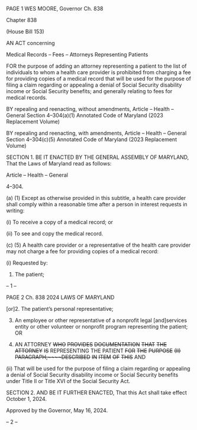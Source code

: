 PAGE 1
WES MOORE, Governor Ch. 838

Chapter 838

(House Bill 153)

AN ACT concerning

Medical Records – Fees – Attorneys Representing Patients

FOR the purpose of adding an attorney representing a patient to the list of individuals to
whom a health care provider is prohibited from charging a fee for providing copies of
a medical record that will be used for the purpose of filing a claim regarding or
appealing a denial of Social Security disability income or Social Security benefits;
and generally relating to fees for medical records.

BY repealing and reenacting, without amendments,
Article – Health – General
Section 4–304(a)(1)
Annotated Code of Maryland
(2023 Replacement Volume)

BY repealing and reenacting, with amendments,
Article – Health – General
Section 4–304(c)(5)
Annotated Code of Maryland
(2023 Replacement Volume)

SECTION 1. BE IT ENACTED BY THE GENERAL ASSEMBLY OF MARYLAND,
That the Laws of Maryland read as follows:

Article – Health – General

4–304.

(a) (1) Except as otherwise provided in this subtitle, a health care provider
shall comply within a reasonable time after a person in interest requests in writing:

(i) To receive a copy of a medical record; or

(ii) To see and copy the medical record.

(c) (5) A health care provider or a representative of the health care provider
may not charge a fee for providing copies of a medical record:

(i) Requested by:

1. The patient;

– 1 –

PAGE 2
Ch. 838 2024 LAWS OF MARYLAND

[or]2. The patient’s personal representative;

3. An employee or other representative of a nonprofit legal
[and]services entity or other volunteer or nonprofit program representing the patient; OR

4. AN ATTORNEY ~~WHO~~ ~~PROVIDES~~ ~~DOCUMENTATION~~
~~THAT~~ ~~THE~~ ~~ATTORNEY~~ ~~IS~~ REPRESENTING THE PATIENT ~~FOR~~ ~~THE~~ ~~PURPOSE~~
~~(II)~~ ~~PARAGRAPH;~~~~DESCRIBED~~ ~~IN~~ ~~ITEM~~ ~~OF~~ ~~THIS~~ AND

(ii) That will be used for the purpose of filing a claim regarding or
appealing a denial of Social Security disability income or Social Security benefits under
Title II or Title XVI of the Social Security Act.

SECTION 2. AND BE IT FURTHER ENACTED, That this Act shall take effect
October 1, 2024.

Approved by the Governor, May 16, 2024.

– 2 –